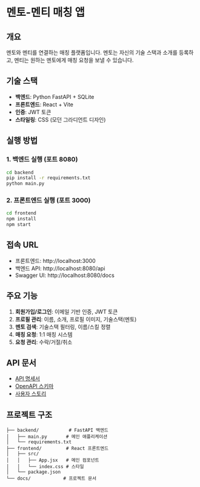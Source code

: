 # 멘토-멘티 매칭 앱

## 개요
멘토와 멘티를 연결하는 매칭 플랫폼입니다. 멘토는 자신의 기술 스택과 소개를 등록하고, 멘티는 원하는 멘토에게 매칭 요청을 보낼 수 있습니다.

## 기술 스택
- **백엔드**: Python FastAPI + SQLite
- **프론트엔드**: React + Vite
- **인증**: JWT 토큰
- **스타일링**: CSS (모던 그라디언트 디자인)

## 실행 방법

### 1. 백엔드 실행 (포트 8080)
```bash
cd backend
pip install -r requirements.txt
python main.py
```

### 2. 프론트엔드 실행 (포트 3000)
```bash
cd frontend
npm install
npm start
```

## 접속 URL
- 프론트엔드: http://localhost:3000
- 백엔드 API: http://localhost:8080/api
- Swagger UI: http://localhost:8080/docs

## 주요 기능
1. **회원가입/로그인**: 이메일 기반 인증, JWT 토큰
2. **프로필 관리**: 이름, 소개, 프로필 이미지, 기술스택(멘토)
3. **멘토 검색**: 기술스택 필터링, 이름/스킬 정렬
4. **매칭 요청**: 1:1 매칭 시스템
5. **요청 관리**: 수락/거절/취소

## API 문서
- [API 명세서](docs/mentor-mentee-api-spec.md)
- [OpenAPI 스키마](docs/openapi.yaml)
- [사용자 스토리](docs/mentor-mentee-app-user-stories.md)

## 프로젝트 구조
```
├── backend/           # FastAPI 백엔드
│   ├── main.py       # 메인 애플리케이션
│   └── requirements.txt
├── frontend/         # React 프론트엔드
│   ├── src/
│   │   ├── App.jsx   # 메인 컴포넌트
│   │   └── index.css # 스타일
│   └── package.json
└── docs/            # 프로젝트 문서
```
